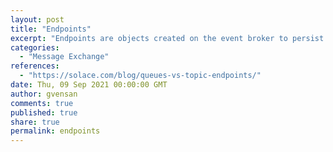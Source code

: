 ```yaml
---
layout: post
title: "Endpoints"
excerpt: "Endpoints are objects created on the event broker to persist messages. There are two types of endpoints: queue endpoints (usually just called queues) and topic endpoints."
categories:
  - "Message Exchange"
references:
  - "https://solace.com/blog/queues-vs-topic-endpoints/"
date: Thu, 09 Sep 2021 00:00:00 GMT
author: gvensan
comments: true
published: true
share: true
permalink: endpoints
---
```

